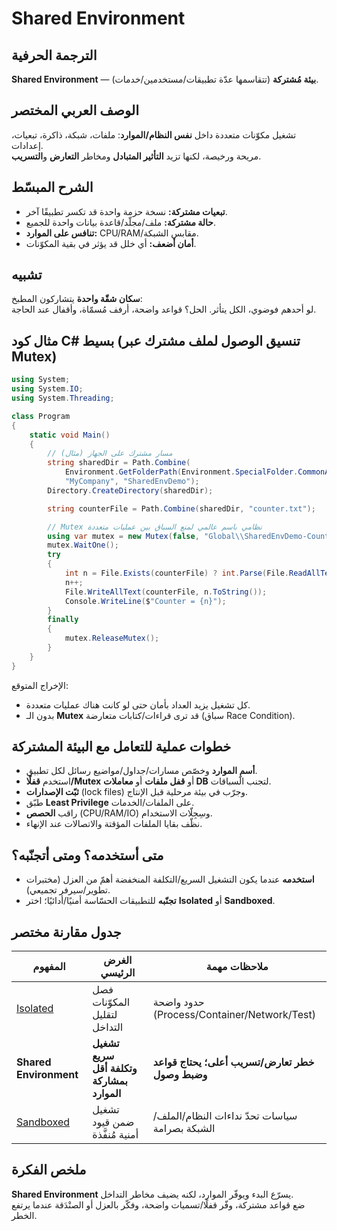 # **Shared Environment**

## الترجمة الحرفية  
**Shared Environment** — **بيئة مُشتركة** (تتقاسمها عدّة تطبيقات/مستخدمين/خدمات).

## الوصف العربي المختصر  
تشغيل مكوّنات متعددة داخل **نفس النظام/الموارد**: ملفات، شبكة، ذاكرة، تبعيات، إعدادات.  
مريحة ورخيصة، لكنها تزيد **التأثير المتبادل** ومخاطر **التعارض** و**التسريب**.

## الشرح المبسّط  
- **تبعيات مشتركة:** نسخة حزمة واحدة قد تكسر تطبيقًا آخر.  
- **حالة مشتركة:** ملف/مجلّد/قاعدة بيانات واحدة للجميع.  
- **تنافس على الموارد:** CPU/RAM/مقابس الشبكة.  
- **أمان أضعف:** أي خلل قد يؤثر في بقية المكوّنات.

## تشبيه  
**سكان شقّة واحدة** يتشاركون المطبخ:  
لو أحدهم فوضوي، الكل يتأثر. الحل؟ قواعد واضحة، أرفف مُسمّاة، وأقفال عند الحاجة.

## مثال كود C# بسيط (تنسيق الوصول لملف مشترك عبر Mutex)
```csharp
using System;
using System.IO;
using System.Threading;

class Program
{
    static void Main()
    {
        // مسار مشترك على الجهاز (مثال)
        string sharedDir = Path.Combine(
            Environment.GetFolderPath(Environment.SpecialFolder.CommonApplicationData),
            "MyCompany", "SharedEnvDemo");
        Directory.CreateDirectory(sharedDir);

        string counterFile = Path.Combine(sharedDir, "counter.txt");

        // Mutex نظامي باسم عالمي لمنع السباق بين عمليات متعددة
        using var mutex = new Mutex(false, "Global\\SharedEnvDemo-Counter");
        mutex.WaitOne();
        try
        {
            int n = File.Exists(counterFile) ? int.Parse(File.ReadAllText(counterFile)) : 0;
            n++;
            File.WriteAllText(counterFile, n.ToString());
            Console.WriteLine($"Counter = {n}");
        }
        finally
        {
            mutex.ReleaseMutex();
        }
    }
}
```
الإخراج المتوقع:  
- كل تشغيل يزيد العداد بأمان حتى لو كانت هناك عمليات متعددة.  
- بدون الـ **Mutex** قد ترى قراءات/كتابات متعارضة (سباق Race Condition).

## خطوات عملية للتعامل مع البيئة المشتركة
- **أسمِ الموارد** وخصّص مسارات/جداول/مواضيع رسائل لكل تطبيق.  
- استخدم **قفلًا/Mutex** أو **قفل ملفات** أو **معاملات DB** لتجنب السباقات.  
- **ثبّت الإصدارات** (lock files) وجرّب في بيئة مرحلية قبل الإنتاج.  
- طبّق **Least Privilege** على الملفات/الخدمات.  
- راقب **الحصص** (CPU/RAM/IO) وسِجِلّات الاستخدام.  
- نظّف بقايا الملفات المؤقتة والاتصالات عند الإنهاء.

## متى أستخدمه؟ ومتى أتجنّبه؟
- **استخدمه** عندما يكون التشغيل السريع/التكلفة المنخفضة أهمّ من العزل (مختبرات تطوير/سيرفر تجميعي).  
- **تجنّبه** للتطبيقات الحسّاسة أمنيًا/أدائيًا؛ اختر **Isolated** أو **Sandboxed**.

## جدول مقارنة مختصر

| المفهوم                   | الغرض الرئيسي                             | ملاحظات مهمة                                    |
| ------------------------- | ----------------------------------------- | ----------------------------------------------- |
| [Isolated](isolated.md)   | فصل المكوّنات لتقليل التداخل               | حدود واضحة (Process/Container/Network/Test)     |
| **Shared Environment**    | **تشغيل سريع وتكلفة أقل بمشاركة الموارد** | **خطر تعارض/تسريب أعلى؛ يحتاج قواعد وضبط وصول** |
| [Sandboxed](sandboxed.md) | تشغيل ضمن قيود أمنية مُنفَّذة                | سياسات تحدّ نداءات النظام/الملف/الشبكة بصرامة    |

## ملخص الفكرة  
**Shared Environment** يسرّع البدء ويوفّر الموارد، لكنه يضيف مخاطر التداخل.  
ضع قواعد مشتركة، وفّر قفلًا/تسميات واضحة، وفكّر بالعزل أو الصنْدَقة عندما يرتفع الخطر.
